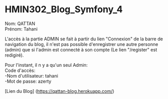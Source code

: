 # HMIN302_Blog_Symfony_4
  
Nom: QATTAN  
Prénom: Tahani   
  
L'accès à la partie ADMIN se fait à partir du lien "Connexion" de la barre de navigation du blog, il n'est pas possible d'enregistrer une autre personne (admin) que si l'admin est connecté à son compte (Le lien "/register" est redigiré).  
  
Pour l'instant, il n y a qu'un seul Admin:  
Code d'accès:  
-Nom d'utilisateur: tahani  
-Mot de passe: azerty  
  
[Lien du Blog] (https://qattan-blog.herokuapp.com/)
